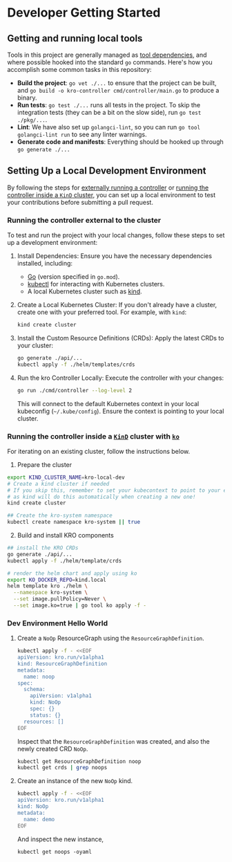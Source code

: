 
# Developer Getting Started

## Getting and running local tools

Tools in this project are generally managed as [tool dependencies](https://tip.golang.org/doc/modules/managing-dependencies#tools),
and where possible hooked into the standard `go` commands. Here's how you accomplish some common tasks in this repository:

* **Build the project**: `go vet ./...` to ensure that the project can be built, and `go build -o kro-controller cmd/controller/main.go` to produce a binary.
* **Run tests**: `go test ./...` runs all tests in the project. To skip the integration tests (they can be a bit on the slow side), run `go test ./pkg/...`.
* **Lint**: We have also set up `golangci-lint`, so you can run `go tool golangci-lint run` to see any linter warnings.
* **Generate code and manifests**: Everything should be hooked up through `go generate ./...`

## Setting Up a Local Development Environment

By following the steps for [externally running a controller](#running-the-controller-external-to-the-cluster) or 
[running the controller inside a `KinD` cluster](#running-the-controller-inside-a-kind-cluster-with-ko), you can set up 
a local environment to test your contributions before submitting a pull request.

### Running the controller external to the cluster

To test and run the project with your local changes, follow these steps to set up a development environment:

1. Install Dependencies: Ensure you have the necessary dependencies installed, including:
    - [Go](https://golang.org/doc/install) (version specified in `go.mod`).
    - [kubectl](https://kubernetes.io/docs/tasks/tools/#kubectl) for interacting with Kubernetes clusters.
    - A local Kubernetes cluster such as [kind](https://kind.sigs.k8s.io/).

2. Create a Local Kubernetes Cluster: If you don't already have a cluster, create one with your preferred tool. For example, with `kind`:
    ```bash
    kind create cluster
    ```

3. Install the Custom Resource Definitions (CRDs): Apply the latest CRDs to your cluster:
    ```bash
    go generate ./api/...
    kubectl apply -f ./helm/templates/crds
    ```

4. Run the kro Controller Locally: Execute the controller with your changes:
    ```bash
    go run ./cmd/controller --log-level 2
    ```
    This will connect to the default Kubernetes context in your local kubeconfig (`~/.kube/config`). Ensure the context is pointing to your local cluster.

### Running the controller inside a [`KinD`][kind] cluster with [`ko`][ko]

[ko]: https://ko.build
[kind]: https://kind.sigs.k8s.io/

For iterating on an existing cluster, follow the instructions below.

1. Prepare the cluster
```sh
export KIND_CLUSTER_NAME=kro-local-dev
# Create a kind cluster if needed
# If you skip this, remember to set your kubecontext to point to your existing cluster,
# as kind will do this automatically when creating a new one!
kind create cluster

## Create the kro-system namespace
kubectl create namespace kro-system || true
```

2. Build and install KRO components

```sh
## install the KRO CRDs
go generate ./api/...
kubectl apply -f ./helm/template/crds

# render the helm chart and apply using ko
export KO_DOCKER_REPO=kind.local
helm template kro ./helm \
  --namespace kro-system \
  --set image.pullPolicy=Never \
  --set image.ko=true | go tool ko apply -f -
```

### Dev Environment Hello World

1. Create a `NoOp` ResourceGraph using the `ResourceGraphDefinition`.

   ```sh
   kubectl apply -f - <<EOF
   apiVersion: kro.run/v1alpha1
   kind: ResourceGraphDefinition
   metadata:
     name: noop
   spec:
     schema:
       apiVersion: v1alpha1
       kind: NoOp
       spec: {}
       status: {}
     resources: []
   EOF
   ```

   Inspect that the `ResourceGraphDefinition` was created, and also the newly created CRD `NoOp`.

   ```sh
   kubectl get ResourceGraphDefinition noop
   kubectl get crds | grep noops
   ```

3. Create an instance of the new `NoOp` kind.

   ```sh
   kubectl apply -f - <<EOF
   apiVersion: kro.run/v1alpha1
   kind: NoOp
   metadata:
     name: demo
   EOF
   ```

   And inspect the new instance,

   ```shell
   kubectl get noops -oyaml
   ```